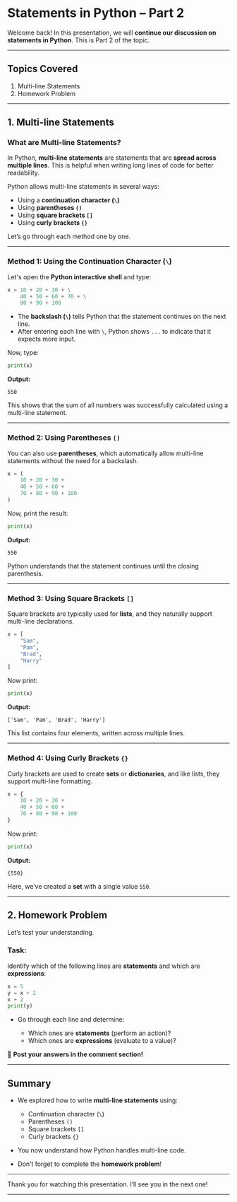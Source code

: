 # **Statements in Python – Part 2**

Welcome back! In this presentation, we will **continue our discussion on statements in Python**. This is Part 2 of the topic.

---

## **Topics Covered**

1. Multi-line Statements
2. Homework Problem

---

## **1. Multi-line Statements**

### **What are Multi-line Statements?**

In Python, **multi-line statements** are statements that are **spread across multiple lines**. This is helpful when writing long lines of code for better readability.

Python allows multi-line statements in several ways:

* Using a **continuation character (`\`)**
* Using **parentheses `()`**
* Using **square brackets `[]`**
* Using **curly brackets `{}`**

Let’s go through each method one by one.

---

### **Method 1: Using the Continuation Character (`\`)**

Let's open the **Python interactive shell** and type:

```python
x = 10 + 20 + 30 + \
    40 + 50 + 60 + 70 + \
    80 + 90 + 100
```

* The **backslash (`\`)** tells Python that the statement continues on the next line.
* After entering each line with `\`, Python shows `...` to indicate that it expects more input.

Now, type:

```python
print(x)
```

**Output:**

```
550
```

This shows that the sum of all numbers was successfully calculated using a multi-line statement.

---

### **Method 2: Using Parentheses `()`**

You can also use **parentheses**, which automatically allow multi-line statements without the need for a backslash.

```python
x = (
    10 + 20 + 30 +
    40 + 50 + 60 +
    70 + 80 + 90 + 100
)
```

Now, print the result:

```python
print(x)
```

**Output:**

```
550
```

Python understands that the statement continues until the closing parenthesis.

---

### **Method 3: Using Square Brackets `[]`**

Square brackets are typically used for **lists**, and they naturally support multi-line declarations.

```python
x = [
    "Sam", 
    "Pam",
    "Brad", 
    "Harry"
]
```

Now print:

```python
print(x)
```

**Output:**

```
['Sam', 'Pam', 'Brad', 'Harry']
```

This list contains four elements, written across multiple lines.

---

### **Method 4: Using Curly Brackets `{}`**

Curly brackets are used to create **sets** or **dictionaries**, and like lists, they support multi-line formatting.

```python
x = {
    10 + 20 + 30 +
    40 + 50 + 60 +
    70 + 80 + 90 + 100
}
```

Now print:

```python
print(x)
```

**Output:**

```
{550}
```

Here, we’ve created a **set** with a single value `550`.

---

## **2. Homework Problem**

Let’s test your understanding.

### **Task:**

Identify which of the following lines are **statements** and which are **expressions**:

```python
x = 5
y = x + 2
x + 2
print(y)
```

* Go through each line and determine:

  * Which ones are **statements** (perform an action)?
  * Which ones are **expressions** (evaluate to a value)?

📝 **Post your answers in the comment section!**

---

## **Summary**

* We explored how to write **multi-line statements** using:

  * Continuation character (`\`)
  * Parentheses `()`
  * Square brackets `[]`
  * Curly brackets `{}`
* You now understand how Python handles multi-line code.
* Don’t forget to complete the **homework problem**!

---

Thank you for watching this presentation. I’ll see you in the next one!

---
